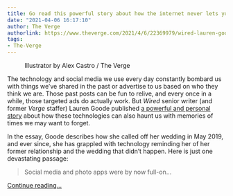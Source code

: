 ```yaml
---
title: Go read this powerful story about how the internet never lets you forget
date: "2021-04-06 16:17:10"
author: The Verge
authorlink: https://www.theverge.com/2021/4/6/22369979/wired-lauren-goode-internet-never-forget-wedding
tags:
- The-Verge
---
```

<figure>
      <img alt="" src="https://cdn.vox-cdn.com/thumbor/5rjOQuwEBERUbe5S26likiSwM3Y=/0x0:2040x1360/1310x873/cdn.vox-cdn.com/uploads/chorus_image/image/69083992/acastro__171016_1777_0001_v1.0.jpg" />
        <figcaption>Illustrator by Alex Castro / The Verge</figcaption>
    </figure>

  <p id="SRjWKo">The technology and social media we use every day constantly bombard us with things we’ve shared in the past or advertise to us based on who they think we are. Those past posts can be fun to relive, and every once in a while, those targeted ads do actually work. But <em>Wired</em> senior writer (and former <em>Verge</em> staffer) Lauren Goode published <a href="https://www.wired.com/story/weddings-social-media-apps-photos-memories-miscarriage-problem/">a powerful and personal story</a> about how these technologies can also haunt us with memories of times we may want to forget.</p>
<p id="takeBZ">In the essay, Goode describes how she called off her wedding in May 2019, and ever since, she has grappled with technology reminding her of her former relationship and the wedding that didn’t happen. Here is just one devastating passage: </p>
<blockquote><p id="QKXn3A">Social media and photo apps were by now full-on...</p></blockquote>
  <p>
    <a href="https://www.theverge.com/2021/4/6/22369979/wired-lauren-goode-internet-never-forget-wedding">Continue reading&hellip;</a>
  </p>